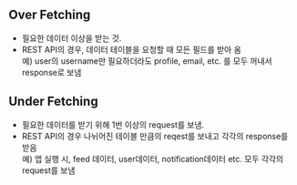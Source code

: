 ## Over Fetching 
* 필요한 데이터 이상을 받는 것.
* REST API의 경우, 데이터 테이블을 요청할 때 모든 필드를 받아 옴  
예) user의 username만 필요하더라도 profile, email, etc. 를 모두 꺼내서 response로 보냄

## Under Fetching
* 필요한 데이터를 받기 위해 1번 이상의 request를 보냄.
* REST API의 경우 나뉘어진 테이블 만큼의 reqest를 보내고 각각의 response를 받음  
예) 앱 실행 시, feed 데이터, user데이터, notification데이터 etc. 모두 각각의 request를 보냄